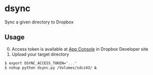 # dsync
Sync a given directory to Dropbox

## Usage

0. Access token is available at [App Console](https://www.dropbox.com/developers/apps/) in Dropbox Developer site
0. Upload your target directory

```bash
$ export DSYNC_ACCESS_TOKEN="..."
$ nohup python dsync.py /Volumes/sdcz43/ &
```
